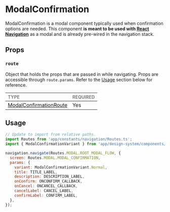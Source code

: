 # ModalConfirmation

ModalConfirmation is a modal component typically used when confirmation options are needed. This component **is meant to be used with [React Navigation](https://reactnavigation.org/)** as a modal and is already pre-wired in the navigation stack.

## Props

### `route`

Object that holds the props that are passed in while navigating. Props are accessible through `route.params`. Refer to the [Usage](#usage) section below for reference.

| <span style="color:gray;font-size:14px">TYPE</span>       | <span style="color:gray;font-size:14px">REQUIRED</span> |
| :-------------------------------------------------------- | :------------------------------------------------------ |
| [ModalConfirmationRoute](./ModalConfirmation.types.ts#L6) | Yes                                                     |

## Usage

```javascript
// Update to import from relative paths.
import Routes from 'app/constants/navigation/Routes.ts';
import { ModalConfirmationVariant } from 'app/design-system/components/Modals/ModalConfirmation/index.ts';

navigation.navigate(Routes.MODAL.ROOT_MODAL_FLOW, {
  screen: Routes.MODAL.MODAL_CONFIRMATION,
  params: {
    variant: ModalConfirmationVariant.Normal,
    title: TITLE_LABEL,
    description: DESCRIPTION_LABEL,
    onConfirm: ONCONFIRM_CALLBACK,
    onCancel: ONCANCEL_CALLBACK,
    cancelLabel: CANCEL_LABEL,
    confirmLabel: CONFIRM_LABEL,
  },
});
```
